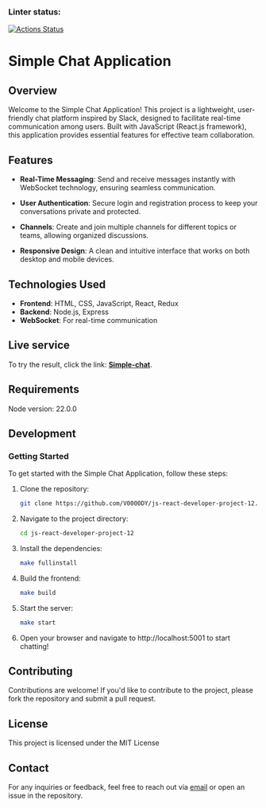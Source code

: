 ### Linter status:
[![Actions Status](https://github.com/V0000DY/js-react-developer-project-12/actions/workflows/eslint-check.yml/badge.svg)](https://github.com/V0000DY/js-react-developer-project-12/actions)

# Simple Chat Application

## Overview

Welcome to the Simple Chat Application! This project is a lightweight, user-friendly chat platform inspired by Slack, designed to facilitate real-time communication among users. Built with JavaScript (React.js framework), this application provides essential features for effective team collaboration.

## Features

- **Real-Time Messaging**: Send and receive messages instantly with WebSocket technology, ensuring seamless communication.
  
- **User Authentication**: Secure login and registration process to keep your conversations private and protected.

- **Channels**: Create and join multiple channels for different topics or teams, allowing organized discussions.

- **Responsive Design**: A clean and intuitive interface that works on both desktop and mobile devices.

## Technologies Used

- **Frontend**: HTML, CSS, JavaScript, React, Redux
- **Backend**: Node.js, Express
- **WebSocket**: For real-time communication

## Live service
To try the result, click the link: [**Simple-chat**](https://simple-chat-4k5t.onrender.com).

## Requirements
Node version: 22.0.0

## Development
### Getting Started

To get started with the Simple Chat Application, follow these steps:

1. Clone the repository:
    ```bash
    git clone https://github.com/V0000DY/js-react-developer-project-12.git
    ```
2. Navigate to the project directory:
    ```bash
    cd js-react-developer-project-12
    ```

3. Install the dependencies:
    ```bash
    make fullinstall
    ```

4. Build the frontend:
    ```bash
    make build
    ```

5. Start the server:
    ```bash
    make start
    ```

6. Open your browser and navigate to http://localhost:5001 to start chatting!

## Contributing
Contributions are welcome! If you'd like to contribute to the project, please fork the repository and submit a pull request.
## License
This project is licensed under the MIT License
## Contact
For any inquiries or feedback, feel free to reach out via [email](mailto:procoverty@gmail.com) or open an issue in the repository.